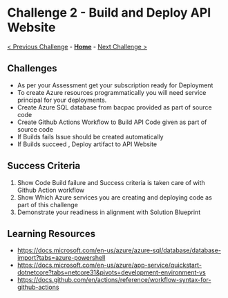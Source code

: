 # Challenge 2 - Build and Deploy API Website

[< Previous Challenge](./Challenge01.md) - **[Home](../README.md)** - [Next Challenge >](./Challenge03.md)

## Challenges

- As per your Assessment get your subscription ready for Deployment
- To create Azure resources programmatically you will need service principal for your deployments.
- Create Azure SQL database from bacpac provided as part of source code
- Create Github Actions Workflow to Build API Code given as part of source code
- If Builds fails Issue should be created automatically
- If Builds succeed , Deploy artifact to API Website


## Success Criteria

1. Show Code Build failure and Success criteria is taken care of with Github Action workflow
2. Show Which Azure services you are creating and deploying code as part of this challenge
3. Demonstrate your readiness in alignment with Solution Blueprint


## Learning Resources

- <https://docs.microsoft.com/en-us/azure/azure-sql/database/database-import?tabs=azure-powershell>
- <https://docs.microsoft.com/en-us/azure/app-service/quickstart-dotnetcore?tabs=netcore31&pivots=development-environment-vs>
- <https://docs.github.com/en/actions/reference/workflow-syntax-for-github-actions>
